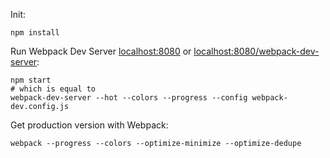 Init:

    npm install

Run Webpack Dev Server [localhost:8080](http://localhost:8080/) or
[localhost:8080/webpack-dev-server](http://localhost:8080/webpack-dev-server/):

    npm start
    # which is equal to
    webpack-dev-server --hot --colors --progress --config webpack-dev.config.js

Get production version with Webpack:

    webpack --progress --colors --optimize-minimize --optimize-dedupe
